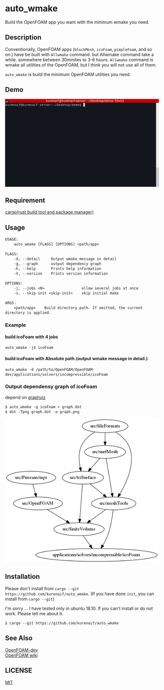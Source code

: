 # auto_wmake

Build the OpenFOAM app you want with the minimum wmake you need.


## Description

Conventionally, OpenFOAM apps (`blockMesh`, `icoFoam`, `pimpleFoam`, and so on.) have be built with `Allwmake` command.
but Allwmake command take a while. somewhere between 30minites to 3-6 hours.
`Allwmake` command is wmake all utilities of the OpenFOAM, 
but I think you will not use all of them.

`auto_wmake` is build the minimum OpenFOAM utilities you need.

## Demo

![](./tty.gif)

## Requirement

[cargo(rust build tool and package manager)](https://rust-lang-ja.github.io/the-rust-programming-language-ja/1.6/book/getting-started.html)

## Usage

```
USAGE:
    auto_wmake [FLAGS] [OPTIONS] <path/app>

FLAGS:
    -d, --detail     Output wmake message in detail
    -g, --graph      output dependency graph
    -h, --help       Prints help information
    -V, --version    Prints version information

OPTIONS:
    -j, --jobs <N>                 allow several jobs at once
    -s, --skip-init <skip-init>    skip initial make

ARGS:
    <path/app>    Build directory path. If omitted, the current directory is applied.
```

### Example

#### build icoFoam with 4 jobs

```
auto_wmake -j4 icoFoam
```

#### build icoFoam with Absolute path.(output wmake message in detail.)

```
auto_wmake -d /path/to/OpenFOAM/OpenFOAM-dev/applications/solvers/incompressible/icoFoam
```

### Output dependensy graph of icoFoam

depend on [graphviz](http://www.graphviz.org/)

```
$ auto_wmake -g icoFoam > graph.dot
$ dot -Tpng graph.dot -o graph.png
```

![](./graph.png)


## Installation

Please don't install from `cargo --git https://github.com/kurenaif/auto_wmake`.
(If you have done `init`, you can install from `cargo --git`)

I'm sorry ... I have tested only in ubuntu 18.10.
If you can't install or do not work.
Please tell me about it.

```
$ cargo --git https://github.com/kurenaif/auto_wmake
```

## See Also

[OpenFOAM-dev](https://github.com/OpenFOAM/OpenFOAM-dev)  
[OpenFOAM wiki](http://openfoamwiki.net/index.php/Installation)

## LICENSE

[MIT](./LICENSE)
